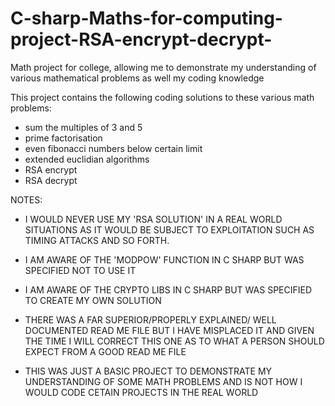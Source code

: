 # C-sharp-Maths-for-computing-project-RSA-encrypt-decrypt-
Math project for college, allowing me to demonstrate my understanding of various mathematical problems as well my coding knowledge

This project contains the following coding solutions to these various math problems:

- sum the multiples of 3 and 5
- prime factorisation
- even fibonacci numbers below certain limit
- extended euclidian algorithms
- RSA encrypt 
- RSA decrypt

NOTES:

- I WOULD NEVER USE MY 'RSA SOLUTION' IN A REAL WORLD SITUATIONS AS IT WOULD BE SUBJECT TO EXPLOITATION SUCH AS TIMING ATTACKS AND SO FORTH. 

- I AM AWARE OF THE 'MODPOW' FUNCTION IN C SHARP BUT WAS SPECIFIED NOT TO USE IT

- I AM AWARE OF THE CRYPTO LIBS IN C SHARP BUT WAS SPECIFIED TO CREATE MY OWN SOLUTION

- THERE WAS A FAR SUPERIOR/PROPERLY EXPLAINED/ WELL DOCUMENTED READ ME FILE BUT I HAVE MISPLACED IT AND GIVEN THE TIME I WILL CORRECT THIS ONE AS TO WHAT A PERSON SHOULD EXPECT FROM A GOOD READ ME FILE

- THIS WAS JUST A BASIC PROJECT TO DEMONSTRATE MY UNDERSTANDING OF SOME MATH PROBLEMS AND IS NOT HOW I WOULD CODE CETAIN PROJECTS IN THE REAL WORLD

